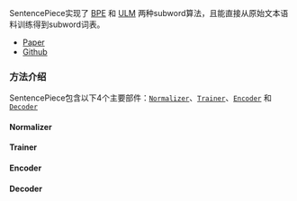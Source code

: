  SentencePiece实现了 [BPE](BPE.md) 和 [ULM](ULM.md) 两种subword算法，且能直接从原始文本语料训练得到subword词表。

- [Paper](media/pdf/SentencePiece.pdf)
- [Github](https://github.com/google/sentencepiece) 
### 方法介绍
SentencePiece包含以下4个主要部件：[`Normalizer`](#2)、[`Trainer`](#3)、[`Encoder`](#4) 和 [`Decoder`](#5)
#### Normalizer

#### Trainer

#### Encoder

#### Decoder
